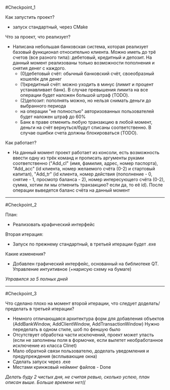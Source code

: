 #Checkpoint_1

Как запустить проект?
- запуск стандартный, через CMake

Что за проект, что реализует?
- Написана небольшая банковская система, которая реализует базовый функционал относительно клиента. Можно иметь до трё счетов (все разного типа): дебетовый, кредитный и депозит. На данный момент реализованы только возможности пополнения и снятия денег с каждого.
    - (0)дебетовый счёт: обычный банковский счёт, своеобразный кошелёк для денег
    - (1)кредитный счёт: можно уходить в минус (лимит и процент устанавливает банк). В случае превышения лимита на все операции будет наложен большой штраф (TODO).
    - (2)депозит: пополнять можно, но нельзя снимать деньги до выбранного периода
    - на операции "не полностью" авторизованных пользователей будет наложен штраф до 60%
    - Банк в праве отменить любую транзакцию в любой момент, деньги на счёт вернуться/будут списаны соответственно. В случае ошибки счета должны блокироваться (TODO).

Как работает?
- На данный момент проект работает из консоли, есть возможность ввести одну из трёк команд и прописать аргументы руками соответственно ("Add_cl" (имя, фамилия, адрес, номер паспорта), "Add_acc" (id клиента, номер желаемого счёта (0-2) и стартовый капитал), "Add_tr" (id клиента, номер действия (пополнение - 0, снятие - 1, просмотр баланса - 2), номер интересующего счёта (0-2), сумма, хотим ли мы отменить транзакцию? если да, то её id). После операции выведется баланс счёта на данный момент

---
#Checkpoint_2

План:
- Реализовать крафический интерфейс

Вторая итерация:
- Запуск по прежнему стандартный, в третьей итерации будет .exe

Какие изменения?
- Добавлен графический интерфейс, основанный на библиотеке QT. Управление интуитивное (+нарисую схему на бумаге)

_Управился за 5 полных дней_

---
#Checkpoint_3


Что сделано плохо на момент второй итерации, что следует доделать/пределать в третьей итерации?
- Немного отличающаяся архитектура форм для добавления объектов (AddBankWindow, AddClientWindow, AddTransactionWindow) Нужно переделать в одном стиле, шоб по феншую было
- Отсутствует обработка части исключений, проект может упасть (если не заполнены поля в формочке, если вылетет необработанное исключение из класса Clinet)
- Мало обратной связи пользователю, доделать уведомления и предупреждения (всплывающие окна)
- Сделать запуск через .exe
- Местами кринжовый нейминг файлов - Done

_Делать буду 2 чистых дня, не считая ревью, сколько успею, план описан выше. Больше времени нет((_
